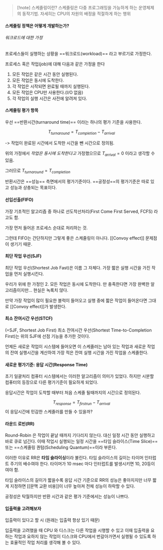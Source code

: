 > [!note] 스케줄링이란?
> 스케줄링은 다중 프로그래밍을 가능하게 하는 운영체제의 동작기법. 자세히는 CPU의 자원의 배정을 적절하게 하는 행위

#### 스케줄링 정책은 어떻게 개발하는가?
###### 워크로드에 대한 가정

프로세스들이 실행하는 상황을 ==워크로드(workload)== 라고 부르기로 가정한다.

프로세스 혹은 작업(job)에 대해 다음과 같은 가정을 한다
1. 모든 작업은 같은 시간 동안 실행된다.
2. 모든 작업은 동시에 도착한다.
3. 각 작업은 시작되면 완료될 때까지 실행된다.
4. 모든 작업은 CPU만 사용한다.(I/O 없음)
5. 각 작업의 실행 시간은 사전에 알려져 있다.

#### 스케줄링 평가 항목

우선 ==반환시간(turnaround time)== 이라는 하나의 평가 기준을 사용한다.

$$T_{turnaround} = T_{completion} - T_{arrival}$$

-> 작업이 완료된 시간에서 도착한 시간을 뺀 시간으로 정의됨.

위의 가정에서 *작업은 동시에 도착한다고* 가정했으므로 $T_{arrival} = 0$ 
이라고 생각할 수 있음.

그러므로 $T_{turnaround} = T_{completion}$

반환시간은 ==성능== 측면에서의 평가기준이다. ==공정성==의 평가기준은 따로 있고 성능과 상충되는 목표이다.


#### 선입선출(FIFO)
가장 기초적인 알고리즘 중 하나로 선도착선처리(First Come First Served, FCFS) 라고도 함.

가장 먼저 들어온 프로세스 순대로 처리하는 것.

그런데 FIFO는 간단하지만 그렇게 좋은 스케줄링이 아니다.
[[Convoy effect]] 문제점이 생기기 때문.


#### 최단 작업 우선(SJF)
최단 작업 우선(Shortest Job Fast)은 이름 그 자체다. 가장 짧은 실행 시간을 가진 작업을 먼저 실행시킨다.

우리가 위에 한 가정인 
2. 모든 작업은 동시에 도착한다.
만 충족한다면 가장 완벽한 알고리즘이지만... 현실은 녹록치 않다.

만약 가장 작업이 많이 필요한 블럭이 들어오고 실행 중에 짧은 작업이 들어온다면 그대로 [[Convoy effect]]가 발생한다.

#### 최소 잔여시간 우선(STCF)
(=SJF, Shortest Job First)
최소 잔여시간 우선(Shortest Time-to-Completion First)는 위의 SJF에 선점 기능을 추가한 것이다.

언제든 새로운 작업이 시스템에 들어오면 이 스케줄러는 남아 있는 작업과 새로운 작업의 잔여 실행시간을 계산하여 가장 적은 잔여 실행 시간을 가진 작업을 스케줄한다.

#### 새로운 평가기준: 응답 시간(Response Time)

초기 일괄처리 컴퓨터 시스템에서는 이러한 알고리즘이 의미가 있었다.
하지만 시분할 컴퓨터의 등장으로 다른 평가기준이 필요하게 되었다.

응답시간은 작업이 도착할 때부터 처음 스케줄 될때까지의 시간으로 정의된다.

$$T_{response} = T_{firstrun}-T_{arrival}$$이 응답시간에 민감한 스케줄러를 만들 수 있을까?

#### 라운드 로빈(RR)
Round-Robin 은 작업이 끝날 때까지 기다리지 않는다. 대신 일정 시간 동안 실행하고 바로 큐로 넘긴다. 이때 작업시 실행되는 일정 시간을 ==타임 슬라이스(Time Slice)== 또는 ==스케줄링 퀀텀(Scheduling Quantum)==이라 부른다.

이러한 이유로 RR은 **타임 슬라이싱**이라 불린다.
타임 슬라이스의 길이는 타이머 인터럽트 주기의 배수여야 한다.
타이머가 10 msec 마다 인터럽트를 발생시키면 10, 20등이여야 함.

타임 슬라이스의 길이가 짧을수록 응답 시간 기준으로 RR의 성능은 좋아지지만 너무 짧게 지정하면 [[문맥 교환 비용]]이 너무 높아져 전체 성능이 하락할 수 있다.

공정성은 탁월하지만 반환 시간과 같은 평가 기준에서는 성능이 나쁘다.

#### 입출력을 고려해보자
입출력이 있다고 할 시 (원래는 입출력 항상 있기 때문)

입출력을 고려했을 때 CPU 와 디스크는 다른 작업을 시행할 수 있고 
이때 입출력을 요하는 작업과 요하지 않는 작업이 디스크와 CPU에서 번갈아가면서 실행될 수 있도록 하는 효율적인 작업 처리를 생각해 볼 수 있다.

